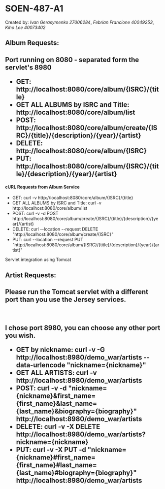 <h1>SOEN-487-A1</h1>

Created by: <i>Ivan Gerasymenko 27006284</i>, <i>Febrian Francione 40049253</i>, <i>Kiho Lee 40073402</i>

<h2>Album Requests:<h2>
  <p>Port running on 8080 - separated form the servlet's 8980</p>
<ul>
  <li>GET: http://localhost:8080/core/album/{ISRC}/{title}</li>
  <li>GET ALL ALBUMS by ISRC and Title: http://localhost:8080/core/album/list</li>
  <li>POST: http://localhost:8080/core/album/create/{ISRC}/{title}/{description}/{year}/{artist}</li>
  <li>DELETE: http://localhost:8080/core/album/{ISRC}</li>
  <li>PUT: http://localhost:8080/core/album/{ISRC}/{title}/{description}/{year}/{artist}</li>
</ul>
  
<h4> cURL Requests from Album Service </h4>
<ul>
  <li>GET: curl -v http://localhost:8080/core/album/{ISRC}/{title}</li>
  <li>GET ALL ALBUMS by ISRC and Title: curl -v http://localhost:8080/core/album/list</li>
  <li>POST: curl -v -d POST http://localhost:8080/core/album/create/{ISRC}/{title}/{description}/{year}/{artist}
  <li>DELETE: curl --location --request DELETE "http://localhost:8080/core/album/create/{ISRC}"</li>
  <li>PUT: curl --location --request PUT "http://localhost:8080/core/album/{ISRC}/{title}/{description}/{year}/{artist}"</li>
</ul>
  
<p>Servlet integration using Tomcat</p>


<h2>Artist Requests:<h2>
 <p>Please run the Tomcat servlet with a different port than you use the Jersey services.</p>
 <br>
 <p>I chose port 8980, you can choose any other port you wish.</p>
 
<ul>
  <li>GET by nickname: curl -v -G http://localhost:8980/demo_war/artists --data-urlencode "nickname={nickname}"</li>
  <li>GET ALL ARTISTS: curl -v http://localhost:8980/demo_war/artists</li>
  <li>POST: curl -v -d "nickname={nickname}&first_name={first_name}&last_name={last_name}&biography={biography}" http://localhost:8980/demo_war/artists</li>
  <li>DELETE: curl -v -X DELETE http://localhost:8980/demo_war/artists?nickname={nickname}</li>
  <li>PUT: curl -v -X PUT -d "nickname={nickname}#first_name={first_name}#last_name={last_name}#biography={biography}" http://localhost:8980/demo_war/artists</li>
</ul>
